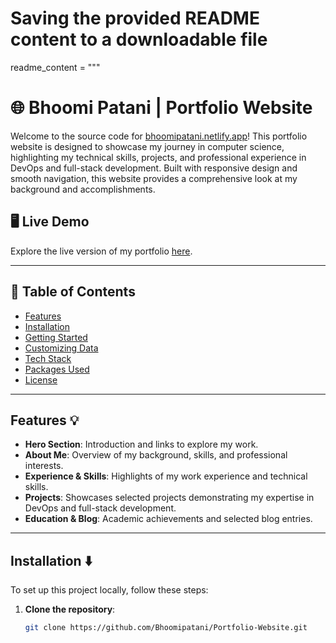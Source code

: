 # Saving the provided README content to a downloadable file

readme_content = """
# 🌐 Bhoomi Patani | Portfolio Website

Welcome to the source code for [bhoomipatani.netlify.app](https://bhoomipatani.netlify.app)! This portfolio website is designed to showcase my journey in computer science, highlighting my technical skills, projects, and professional experience in DevOps and full-stack development. Built with responsive design and smooth navigation, this website provides a comprehensive look at my background and accomplishments.

## 🖥️ Live Demo

Explore the live version of my portfolio [here](https://bhoomipatani.netlify.app).

---

## 📂 Table of Contents

- [Features](#features-💡)
- [Installation](#installation-⬇️)
- [Getting Started](#getting-started-🎯)
- [Customizing Data](#customizing-data-📝)
- [Tech Stack](#tech-stack-🛠️)
- [Packages Used](#packages-used-📦)
- [License](#license-📜)

---

## Features 💡

- **Hero Section**: Introduction and links to explore my work.
- **About Me**: Overview of my background, skills, and professional interests.
- **Experience & Skills**: Highlights of my work experience and technical skills.
- **Projects**: Showcases selected projects demonstrating my expertise in DevOps and full-stack development.
- **Education & Blog**: Academic achievements and selected blog entries.

---

## Installation ⬇️

To set up this project locally, follow these steps:

1. **Clone the repository**:
   ```bash
   git clone https://github.com/Bhoomipatani/Portfolio-Website.git
